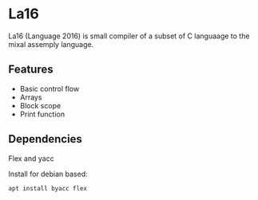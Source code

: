 
# La16 

La16 (Language 2016) is small compiler of a subset of C languaage to the mixal assemply language.

## Features

* Basic control flow
* Arrays
* Block scope
* Print function

## Dependencies

Flex and yacc

Install for debian based:
```
apt install byacc flex
```
